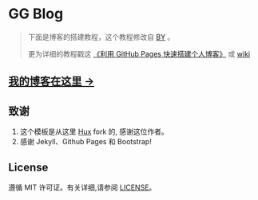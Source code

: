 # GG Blog

> 下面是博客的搭建教程，这个教程修改自 [BY](https://github.com/qiubaiyin/qiubaiyin.github.io) 。
> 
> 更为详细的教程戳这 [《利用 GitHub Pages 快速搭建个人博客》](http://www.jianshu.com/p/e68fba58f75c) 或 [wiki](https://github.com/qiubaiying/qiubaiying.github.io/wiki/%E5%8D%9A%E5%AE%A2%E6%90%AD%E5%BB%BA%E8%AF%A6%E7%BB%86%E6%95%99%E7%A8%8B)
> 
## [我的博客在这里 &rarr;](http://itlaplus.github.io)


## 致谢

1. 这个模板是从这里 [Hux](https://github.com/qiubaiyin/qiubaiyin.github.io) fork 的, 感谢这位作者。 
2. 感谢 Jekyll、Github Pages 和 Bootstrap!

## License

遵循 MIT 许可证。有关详细,请参阅 [LICENSE](https://github.com/qiubaiying/qiubaiying.github.io/blob/master/LICENSE)。

